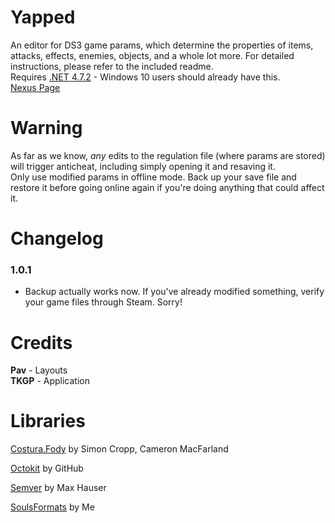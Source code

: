 # Yapped
An editor for DS3 game params, which determine the properties of items, attacks, effects, enemies, objects, and a whole lot more. For detailed instructions, please refer to the included readme.  
Requires [.NET 4.7.2](https://www.microsoft.com/net/download/thank-you/net472) - Windows 10 users should already have this.  
[Nexus Page](https://www.nexusmods.com/darksouls3/mods/298)  

# Warning
As far as we know, *any* edits to the regulation file (where params are stored) will trigger anticheat, including simply opening it and resaving it.  
Only use modified params in offline mode. Back up your save file and restore it before going online again if you're doing anything that could affect it.  

# Changelog
### 1.0.1
* Backup actually works now. If you've already modified something, verify your game files through Steam. Sorry!

# Credits
**Pav** - Layouts  
**TKGP** - Application

# Libraries
[Costura.Fody](https://github.com/Fody/Costura) by Simon Cropp, Cameron MacFarland

[Octokit](https://github.com/octokit/octokit.net) by GitHub

[Semver](https://github.com/maxhauser/semver) by Max Hauser

[SoulsFormats](https://github.com/JKAnderson/SoulsFormats) by Me